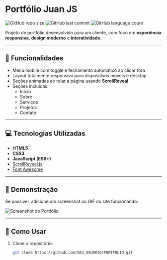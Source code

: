 # Portfólio Juan JS

![GitHub repo size](https://img.shields.io/github/repo-size/wilki205/PORTFOLIO)
![GitHub last commit](https://img.shields.io/github/last-commit/wilki205/PORTFOLIO)
![GitHub language count](https://img.shields.io/github/languages/count/wilki205/PORTFOLIO)

Projeto de portfólio desenvolvido para um cliente, com foco em **experiência responsiva**, **design moderno** e **interatividade**.

---

## 🌟 Funcionalidades

- Menu mobile com toggle e fechamento automático ao clicar fora
- Layout totalmente responsivo para dispositivos móveis e desktop
- Seções animadas ao rolar a página usando **ScrollReveal**
- Seções incluídas:
  - Início
  - Sobre
  - Serviços
  - Projetos
  - Contato

---

## 💻 Tecnologias Utilizadas

- **HTML5**
- **CSS3**
- **JavaScript (ES6+)**
- [ScrollReveal.js](https://scrollrevealjs.org/)
- [Font Awesome](https://fontawesome.com/)

---

## 🚀 Demonstração

Se possível, adicione um screenshot ou GIF do site funcionando:

![Screenshot do Portfólio](caminho/para/screenshot.png)

---

## 📂 Como Usar

1. Clone o repositório:
   ```bash
   git clone https://github.com/SEU_USUARIO/PORTFOLIO.git
